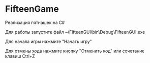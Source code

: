 # FifteenGame
Реализация пятнашек на C#

Для работы запустите файл ~\FifteenGUI\bin\Debug\FifteenGUI.exe

Для начала игры нажмите "Начать игру"

Для отмены хода нажмите кнопку "Отменить код" или сочетание клавиш Ctrl+Z
